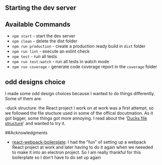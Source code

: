 
## Starting the dev server

## Available Commands

- `npm start` - start the dev server
- `npm clean` - delete the dist folder
- `npm run production` - create a production ready build in `dist` folder
- `npm run lint` - execute an eslint check
- `npm test` - run all tests
- `npm run test:watch` - run all tests in watch mode
- `npm run coverage` - generate code coverage report in the `coverage` folder


## odd designs choice

I made some odd design choices because I wanted to do things differently. Some of them are:


-duck structure: the  React project I work on at work was a first attempt, so we followed the file stucture used in some of the offical docutmation. As it got bigger, some things got more annoying. I read about the '[Ducks file structure](https://github.com/erikras/ducks-modular-redux)' and wanted to try it.



##Acknowledgments

- [react-webpack-boilerplate](https://github.com/KleoPetroff/react-webpack-boilerplate): I had the "fun" of setting up a webpack React project at work and later having to do it again when we neeeded to make it into an electron project.  So I am really thankful for this boilerplate so I don't have to do set up again 